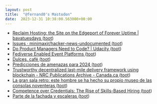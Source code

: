 ```yaml
---
layout: post
title:  "@fernand0's Mastodon"
date:  2023-12-31 10:38:00.563000+00:00
---
```

*  [
Reclaim Hosting: the Site on the Edgeport of Forever Uptime \| bavatuesdays	 ](https://bavatuesdays.com/reclaim-hosting-the-site-on-the-edgeport-of-forever-uptime) ([toot](https://mastodon.social/@fernand0/111674594463757472))
*  [Issues · minimaxir/hacker-news-undocumented ](https://github.com/minimaxir/hacker-news-undocumente) ([toot](https://mastodon.social/@fernand0/111674325280873714))
*  [Do Product Managers Need to Code? \| Udacity ](https://www.udacity.com/blog/2023/12/do-product-managers-need-to-code.htm) ([toot](https://mastodon.social/@fernand0/111672566440202740))
*  [Fediverse Enabled Event Platforms ](https://members.cosocial.ca/t/fediverse-enabled-event-platforms/20) ([toot](https://mastodon.social/@fernand0/111670821219884029))
*  [Dulces, café ](https://avecesunafoto.wordpress.com/2023/12/30/dulces-cafe) ([toot](https://mastodon.social/@fernand0/111670748435588266))
*  [Predicciones de amenazas para 2024 ](https://unaaldia.hispasec.com/2023/12/predicciones-de-amenazas-para-2024.htm) ([toot](https://mastodon.social/@fernand0/111670483859256071))
*  [Trustworthy decentralized last-mile delivery framework using blockchain - NRC Publications Archive - Canada.ca ](https://nrc-publications.canada.ca/eng/view/object/?id=dbe03d26-b14a-4f47-a966-cb8b4bfa3cb) ([toot](https://mastodon.social/@fernand0/111670253878206981))
*  [La gran sala retro: este hombre se ha hecho su propio museo de las consolas noventeras ](https://www.xataka.com/videojuegos/gran-sala-retro-este-hombre-se-ha-hecho-su-propio-museo-consolas-noventera) ([toot](https://mastodon.social/@fernand0/111670004746140836))
*  [Competence over Credentials: The Rise of Skills-Based Hiring ](https://www.bcg.com/publications/2023/rise-of-skills-based-hirin) ([toot](https://mastodon.social/@fernand0/111669407058773752))
*  [Parte de la fachada y escaleras ](https://www.flickr.com/photos/fernand0/53419813576) ([toot](https://mastodon.social/@fernand0/111669135293756737))
